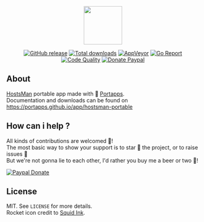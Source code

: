 <p align="center"><a href="https://portapps.github.io/app/hostsman-portable" target="_blank"><img width="100" src="https://github.com/portapps/hostsman-portable/blob/master/res/papp.png"></a></p>

<p align="center">
  <a href="https://portapps.github.io/app/hostsman-portable/#download"><img src="https://img.shields.io/github/release/portapps/hostsman-portable.svg?style=flat-square" alt="GitHub release"></a>
  <a href="https://portapps.github.io/app/hostsman-portable/#download"><img src="https://img.shields.io/github/downloads/portapps/hostsman-portable/total.svg?style=flat-square" alt="Total downloads"></a>
  <a href="https://ci.appveyor.com/project/portapps/hostsmanportable"><img src="https://img.shields.io/appveyor/ci/portapps/hostsmanportable.svg?style=flat-square" alt="AppVeyor"></a>
  <a href="https://goreportcard.com/report/github.com/portapps/hostsman-portable"><img src="https://goreportcard.com/badge/github.com/portapps/hostsman-portable?style=flat-square" alt="Go Report"></a>
  <a href="https://www.codacy.com/app/portapps/hostsman-portable"><img src="https://img.shields.io/codacy/grade/f8c77f7d45d34409b16d3b957ef80cf7.svg?style=flat-square" alt="Code Quality"></a>
  <a href="https://www.paypal.com/cgi-bin/webscr?cmd=_s-xclick&hosted_button_id=WQD7AQGPDEPSG"><img src="https://img.shields.io/badge/donate-paypal-7057ff.svg?style=flat-square" alt="Donate Paypal"></a>
</p>

## About

[HostsMan](http://www.abelhadigital.com/hostsman) portable app made with 🚀 [Portapps](https://portapps.github.io).<br />
Documentation and downloads can be found on https://portapps.github.io/app/hostsman-portable

## How can i help ?

All kinds of contributions are welcomed :raised_hands:!<br />
The most basic way to show your support is to star :star2: the project, or to raise issues :speech_balloon:<br />
But we're not gonna lie to each other, I'd rather you buy me a beer or two :beers:!

[![Paypal Donate](https://portapps.github.io/img/paypal-donate.png)](https://www.paypal.com/cgi-bin/webscr?cmd=_s-xclick&hosted_button_id=WQD7AQGPDEPSG)

## License

MIT. See `LICENSE` for more details.<br />
Rocket icon credit to [Squid Ink](http://thesquid.ink).
